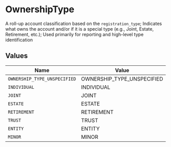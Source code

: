 # OwnershipType

A roll-up account classification based on the `registration_type`; Indicates what owns the account and/or if it is a special type (e.g., Joint, Estate, Retirement, etc.); Used primarily for reporting and high-level type identification


## Values

| Name                         | Value                        |
| ---------------------------- | ---------------------------- |
| `OWNERSHIP_TYPE_UNSPECIFIED` | OWNERSHIP_TYPE_UNSPECIFIED   |
| `INDIVIDUAL`                 | INDIVIDUAL                   |
| `JOINT`                      | JOINT                        |
| `ESTATE`                     | ESTATE                       |
| `RETIREMENT`                 | RETIREMENT                   |
| `TRUST`                      | TRUST                        |
| `ENTITY`                     | ENTITY                       |
| `MINOR`                      | MINOR                        |